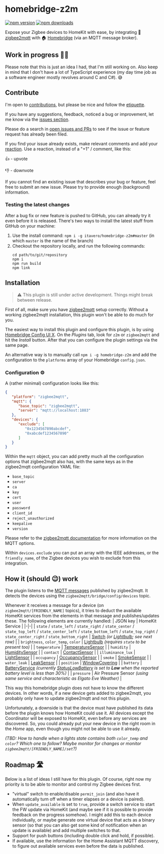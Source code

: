 # homebridge-z2m

<a href="https://www.npmjs.com/package/homebridge-z2m"><img title="npm version" src="https://badgen.net/npm/v/homebridge-z2m" ></a>
<a href="https://www.npmjs.com/package/homebridge-z2m"><img title="npm downloads" src="https://badgen.net/npm/dt/homebridge-z2m" ></a>

Expose your Zigbee devices to HomeKit with ease, by integrating 🐝 [zigbee2mqtt](https://www.zigbee2mqtt.io/) with 🏠 [Homebridge](https://homebridge.io/) (via an MQTT message broker).

## Work in progress 👷‍♂️
Please note that this is just an idea I had, that I'm still working on. Also keep in mind that I don't have a lot of TypeScript experience (my day time job as a software engineer mostly revolves around C and C#). 😅

## Contribute
I'm open to [contributions](https://opensource.guide/how-to-contribute/), but please be nice and follow the [etiquette](https://github.com/kossnocorp/etiquette/blob/master/README.md).

If you have any suggestions, feedback, noticed a bug or improvement, let me know via the [issues section](http://github.com/itavero/homebridge-z2m/issues).

Please do a search in [open issues and PRs](https://github.com/itavero/homebridge-z2m/issues?q=is%3Aopen) to see if the issue or feature request has already been filed.

If you find your issue already exists, make relevant comments and add your [reaction](https://github.com/blog/2119-add-reactions-to-pull-requests-issues-and-comments). Use a reaction, instead of a "+1" / comment, like this:

👍 - upvote

👎 - downvote

If you cannot find an existing issue that describes your bug or feature, feel free to submit an new issue.
Please try to provide enough (background) information.

### Testing the latest changes
After a bug fix or new feature is pushed to GitHub, you can already try it even before it is released.
There's two ways to install the latest stuff from GitHub on your machine:

1. Use the install command: `npm i -g itavero/homebridge-z2m#master` (in which `master` is the name of the branch)
2. Checkout the repository locally, and run the following commands:
   ```
   cd path/to/git/repository
   npm i
   npm run build
   npm link
   ```

## Installation
> ⚠️ This plugin is still under active development. Things might break between release.

First of all, make sure you have [zigbee2mqtt](https://www.zigbee2mqtt.io) setup correctly. Without a working zigbee2mqtt installation, this plugin won't be able to do much for you.

The easiest way to install this plugin and configure this plugin, is by using [Homebridge Config UI X](https://www.npmjs.com/package/homebridge-config-ui-x). On the _Plugins_ tab, look for `z2m` or `zigbee2mqtt` and hit the _Install_ button. After that you can configure the plugin settings via the same page.

An alternative way is to manually call `npm i -g homebridge-z2m` and add the configuration to the `platforms` array of your Homebridge `config.json`.

### Configuration ⚙️
A (rather minimal) configuration looks like this:
```json
{
   "platform": "zigbee2mqtt",
   "mqtt": {
      "base_topic": "zigbee2mqtt",
      "server": "mqtt://localhost:1883"
   },
   "devices": {
      "exclude": [
         "0x1234567890abcdef",
         "0xabcdef1234567890"
      ]
   }
}
```
Within the `mqtt` object, you can add pretty much all the configuration options that zigbee2mqtt also has, with the same keys as in the zigbee2mqtt configuration YAML file:
* `base_topic`
* `server`
* `ca`
* `key`
* `cert`
* `user`
* `password`
* `client_id`
* `reject_unauthorized`
* `keepalive`
* `version`

Please refer to the [zigbee2mqtt documentation](https://www.zigbee2mqtt.io/information/configuration.html) for more information on the MQTT options.

Within `devices.exclude` you can put an array with the IEEE addresses, or the `friendly_name`, of the Zigbee devices you wish to exclude from this integration.

## How it (should 😉) work
The plugin listens to the [MQTT messages](https://www.zigbee2mqtt.io/information/mqtt_topics_and_message_structure.html) published by zigbee2mqtt.
It detects the devices using the `zigbee2mqtt/bridge/config/devices` topic.

Whenever it receives a message for a device (on `zigbee2mqtt/[FRIENDLY_NAME]` topics), it tries to deduct the available HomeKit services from the elements in that message and publishes/updates these. The following elements are currently handled:
| JSON key | HomeKit Service |
|-|-|
| `state` / `state_left` / `state_right` / `state_center` / `state_top_left` / `state_center_left` / `state_bottom_left` / `state_top_right` / `state_center_right` / `state_bottom_right` | [Switch](https://developers.homebridge.io/#/service/Switch) _(or [Lightbulb](https://developers.homebridge.io/#/service/Lightbulb); see next row)_ |
| `brightness`, `color_temp`, `color` | [Lightbulb](https://developers.homebridge.io/#/service/Lightbulb) _(requires `state` to be present too)_ |
| `temperature` | [TemperatureSensor](https://developers.homebridge.io/#/service/TemperatureSensor) |
| `humidity` | [HumiditySensor](https://developers.homebridge.io/#/service/HumiditySensor) |
| `contact` | [ContactSensor](https://developers.homebridge.io/#/service/ContactSensor) |
| `illuminance_lux` | [LightSensor](https://developers.homebridge.io/#/service/LightSensor) |
| `occupancy` | [OccupancySensor](https://developers.homebridge.io/#/service/OccupancySensor) |
| `smoke` | [SmokeSensor](https://developers.homebridge.io/#/service/SmokeSensor) |
| `water_leak` | [LeakSensor](https://developers.homebridge.io/#/service/LeakSensor) |
| `position` | [WindowCovering](https://developers.homebridge.io/#/service/WindowCovering) |
| `battery` | [BatteryService](https://developers.homebridge.io/#/service/BatteryService) _(currently [StatusLowBattery](https://developers.homebridge.io/#/characteristic/StatusLowBattery) is set to **Low** when the reported battery level is less than 30%)_ |
| `pressure` | Air Pressure Sensor _(using same service and characteristic as Elgato Eve Weather)_ |

This way this homebridge plugin does not have to know the different devices. In other words, if a new device gets added to zigbee2mqtt, you probably only have to update zigbee2mqtt and not this plugin.

Unfortunately, a downside is that the device must have published its data before the plugin knows how HomeKit could use it. All devices except the Coordinator will be exposed to HomeKit, even before any services are discovered. So, you could already put your new device in the right room in the _Home_ app, even though you might not be able to use it already.

_(TBD: How to handle when a lights state contains both `color_temp` and `color`? Which one to follow? Maybe monitor for changes or monitor `zigbee2mqtt/[FRIENDLY_NAME]/set`?)_

## Roadmap 🛣
Below is a list of ideas I still have for this plugin. Of course, right now my priority is to be able to monitor and control my Zigbee devices first.

* "virtual" switch to enable/disable `permit_join` (and also have it automatically turn off when a timer elapses or a device is paired).
* When `update_available` is set to `true`, provide a switch service to start the FW update via HomeKit (and maybe see if it is possible to provide feedback on the progress somehow). I might add this to each device individually, or maybe generate one virtual device that acts as a binary sensor (so that you can also get some kind of notification when an update is available) and add multiple switches to that.
* Support for push buttons (including double click and hold, if possible).
* If available, use the information for the Home Assistant MQTT discovery, to figure out available services even before the data is published.